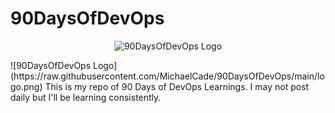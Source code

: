 # 90DaysOfDevOps
<p align="center">

 <img src="logo.png?raw=true" alt="90DaysOfDevOps Logo" width="50%" height="50%" />

</p>
![90DaysOfDevOps Logo](https://raw.githubusercontent.com/MichaelCade/90DaysOfDevOps/main/logo.png)
This is my repo of 90 Days of DevOps Learnings. I may not post daily but I'll be learning consistently.
